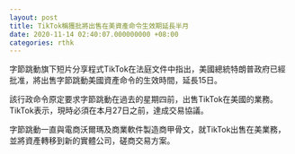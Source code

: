 ```yaml
---
layout: post
title: TikTok稱獲批將出售在美資產命令生效期延長半月
date: 2020-11-14 02:40:07.000000000 +08:00
categories: rthk
---
```


字節跳動旗下短片分享程式TikTok在法庭文件中指出，美國總統特朗普政府已經批准，將出售字節跳動美國資產命令的生效時間，延長15日。

該行政命令原定要求字節跳動在過去的星期四前，出售TikTok在美國的業務。TikTok表示，現時必須在本月27日之前，達成交易協議。

字節跳動一直與電商沃爾瑪及商業軟件製造商甲骨文，就TikTok出售在美業務，並將資產轉移到新的實體公司，磋商交易方案。
